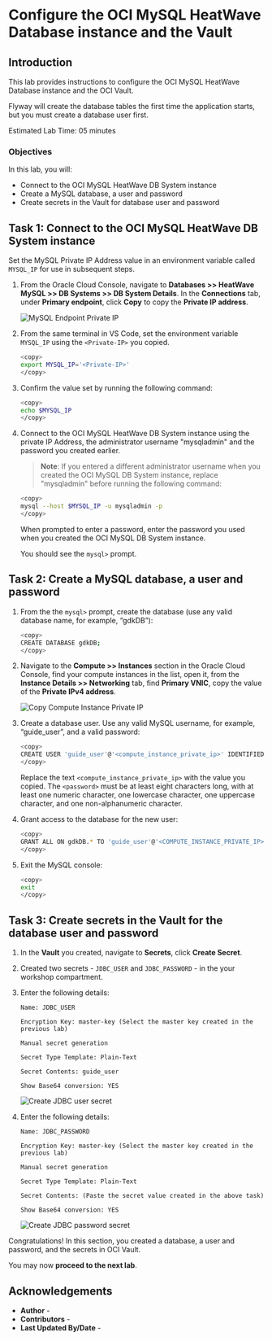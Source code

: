 # Configure the OCI MySQL HeatWave Database instance and the Vault

## Introduction

This lab provides instructions to configure the OCI MySQL HeatWave Database instance and the OCI Vault.

Flyway will create the database tables the first time the application starts, but you must create a database user first.

Estimated Lab Time: 05 minutes

### Objectives

In this lab, you will:

* Connect to the OCI MySQL HeatWave DB System instance
* Create a MySQL database, a user and password
* Create secrets in the Vault for database user and password

## Task 1: Connect to the OCI MySQL HeatWave DB System instance

Set the MySQL Private IP Address value in an environment variable called `MYSQL_IP` for use in subsequent steps.

1. From the Oracle Cloud Console, navigate to **Databases >> HeatWave MySQL >> DB Systems >> DB System Details**. In the **Connections** tab, under **Primary endpoint**, click **Copy** to copy the **Private IP address**.

   ![MySQL Endpoint Private IP](./images/mysql-endpoint-private-ip.png#input)

2. From the same terminal in VS Code, set the environment variable `MYSQL_IP` using the `<Private-IP>` you copied.

	```bash
	<copy>
	export MYSQL_IP='<Private-IP>'
	</copy>
	```

3. Confirm the value set by running the following command:

	```bash
	<copy>
	echo $MYSQL_IP
	</copy>
	```

4. Connect to the OCI MySQL HeatWave DB System instance using the private IP Address, the administrator username "mysqladmin" and the password you created earlier.

	>**Note**: If you entered a different administrator username when you created the OCI MySQL DB System instance, replace "mysqladmin" before running the following command:

	```bash
	<copy>
	mysql --host $MYSQL_IP -u mysqladmin -p
	</copy>
	```
	
	When prompted to enter a password, enter the password you used when you created the OCI MySQL DB System instance.
	
	You should see the `mysql>` prompt.

## Task 2: Create a MySQL database, a user and password

1. From the the `mysql>` prompt, create the database (use any valid database name, for example, “gdkDB”):

	```bash
	<copy>
	CREATE DATABASE gdkDB;
	</copy>
	```

2. Navigate to the **Compute >> Instances** section in the Oracle Cloud Console, find your compute instances in the list, open it, from the **Instance Details >> Networking** tab, find **Primary VNIC**, copy the value of the **Private IPv4 address**.

   ![Copy Compute Instance Private IP](./images/compute-instance-private-ip.png)

3. Create a database user. Use any valid MySQL username, for example, “guide_user”, and a valid password:

	```bash
	<copy>
	CREATE USER 'guide_user'@'<compute_instance_private_ip>' IDENTIFIED BY '<password>';
	</copy>
	```

	Replace the text `<compute_instance_private_ip>` with the value you copied.
	The `<password>` must be at least eight characters long, with at least one numeric character, one lowercase character, one uppercase character, and one non-alphanumeric character.

4. Grant access to the database for the new user:

	```bash
	<copy>
	GRANT ALL ON gdkDB.* TO 'guide_user'@'<COMPUTE_INSTANCE_PRIVATE_IP>';
	</copy>
	```

5. Exit the MySQL console:

	```bash
	<copy>
	exit
	</copy>
	```

## Task 3: Create secrets in the Vault for the database user and password

1. In the **Vault** you created, navigate to **Secrets**, click **Create Secret**.

2. Created two secrets - `JDBC_USER` and `JDBC_PASSWORD` - in the your workshop compartment.

3. Enter the following details:

      ```
      Name: JDBC_USER

      Encryption Key: master-key (Select the master key created in the previous lab)

      Manual secret generation

      Secret Type Template: Plain-Text

      Secret Contents: guide_user

      Show Base64 conversion: YES
      ```

      ![Create JDBC user secret](./images/create-jdbs-user-secret.png)

4. Enter the following details:

      ```
      Name: JDBC_PASSWORD

      Encryption Key: master-key (Select the master key created in the previous lab)

      Manual secret generation

      Secret Type Template: Plain-Text

      Secret Contents: (Paste the secret value created in the above task)

      Show Base64 conversion: YES
      ```

      ![Create JDBC password secret](./images/create-jdbs-password-secret.png)

Congratulations! In this section, you created a database, a user and password, and the secrets in OCI Vault.

You may now **proceed to the next lab**.

## Acknowledgements

* **Author** - [](var:author)
* **Contributors** - [](var:contributors)
* **Last Updated By/Date** - [](var:last_updated)
